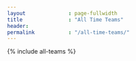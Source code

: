 ```yaml
---
layout              : page-fullwidth
title               : "All Time Teams"
header:
permalink           : "/all-time-teams/"
---
```

<style>table {
    width:100%;
	overflow-x: scroll;
}</style>

{% include all-teams %}


